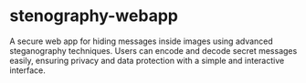 # stenography-webapp
A secure web app for hiding messages inside images using advanced steganography techniques. Users can encode and decode secret messages easily, ensuring privacy and data protection with a simple and interactive interface.
